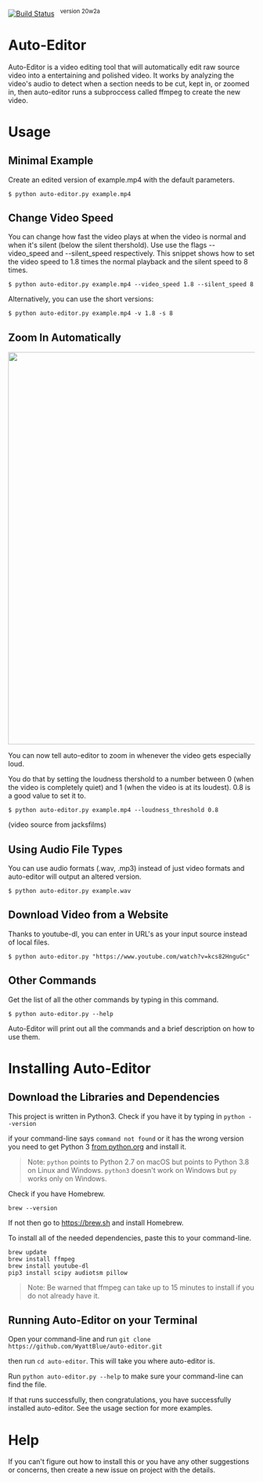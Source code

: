 [![Build Status](https://travis-ci.com/WyattBlue/auto-editor.svg?branch=master)](https://travis-ci.com/WyattBlue/auto-editor)
 &nbsp;&nbsp;<sup>version 20w2a
# Auto-Editor
Auto-Editor is a video editing tool that will automatically edit raw source video into a entertaining and polished video.
It works by analyzing the video's audio to detect when a section needs to be cut, kept in, or zoomed in, then auto-editor runs a subproccess called ffmpeg to create the new video.

# Usage
## Minimal Example

Create an edited version of example.mp4 with the default parameters.
```console
$ python auto-editor.py example.mp4
```

## Change Video Speed

You can change how fast the video plays at when the video is normal and when it's silent (below the silent thershold). Use use the flags --video_speed and --silent_speed respectively. This snippet shows how to set the video speed to 1.8 times the normal playback and the silent speed to 8 times.

```console
$ python auto-editor.py example.mp4 --video_speed 1.8 --silent_speed 8
```

Alternatively, you can use the short versions:

```console
$ python auto-editor.py example.mp4 -v 1.8 -s 8
```

## Zoom In Automatically
<p align="center">
  <img src="https://github.com/WyattBlue/auto-editor/blob/master/auto_zoom_demo.gif" width="800">
</p>

You can now tell auto-editor to zoom in whenever the video gets especially loud. 

You do that by setting the loudness thershold to a number between 0 (when the video is completely quiet) and 1 (when the video is at its loudest). 0.8 is a good value to set it to.

```console
$ python auto-editor.py example.mp4 --loudness_threshold 0.8
```

(video source from jacksfilms)

## Using Audio File Types

You can use audio formats (.wav, .mp3) instead of just video formats and auto-editor will output an altered version.

```console
$ python auto-editor.py example.wav
```

## Download Video from a Website

Thanks to youtube-dl, you can enter in URL's as your input source instead of local files.

```console
$ python auto-editor.py "https://www.youtube.com/watch?v=kcs82HnguGc"
```

## Other Commands

Get the list of all the other commands by typing in this command.

```console
$ python auto-editor.py --help
```

Auto-Editor will print out all the commands and a brief description on how to use them.


# Installing Auto-Editor
## Download the Libraries and Dependencies
This project is written in Python3. Check if you have it by typing in
`python --version`

if your command-line says ```command not found``` or it has the wrong version you need to get Python 3 [from python.org](https://www.python.org/downloads/) and install it.

> Note: `python` points to Python 2.7 on macOS but points to Python 3.8 on Linux and Windows. `python3` doesn't work on Windows but `py` works only on Windows.

Check if you have Homebrew.

`brew --version`

If not then go to https://brew.sh and install Homebrew.

To install all of the needed dependencies, paste this to your command-line.
```
brew update
brew install ffmpeg
brew install youtube-dl
pip3 install scipy audiotsm pillow
```
> Note: Be warned that ffmpeg can take up to 15 minutes to install if you do not already have it.

## Running Auto-Editor on your Terminal

Open your command-line and run `git clone https://github.com/WyattBlue/auto-editor.git`

then run `cd auto-editor`. This will take you where auto-editor is.

Run `python auto-editor.py --help` to make sure your command-line can find the file.

If that runs successfully, then congratulations, you have successfully installed auto-editor. See the usage section for more examples.

# Help 
If you can't figure out how to install this or you have any other suggestions or concerns, then create a new issue on project with the details.
